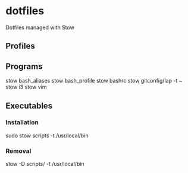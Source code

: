 # dotfiles
Dotfiles managed with Stow

## Profiles

## Programs
stow bash_aliases
stow bash_profile
stow bashrc
stow gitconfig/lap -t ~
stow i3
stow vim

## Executables

### Installation
sudo stow scripts -t /usr/local/bin

### Removal
stow -D scripts/ -t /usr/local/bin
